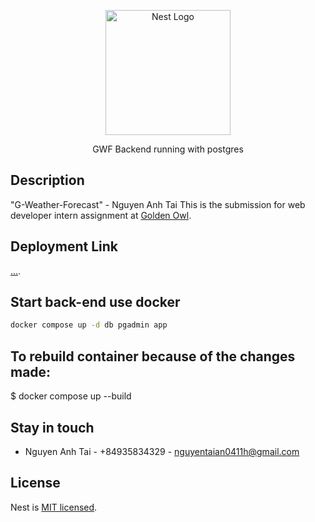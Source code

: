 <p align="center">
  <a href="http://nestjs.com/" target="blank"><img src="https://nestjs.com/img/logo-small.svg" width="200" alt="Nest Logo" /></a>
</p>

[circleci-image]: https://img.shields.io/circleci/build/github/nestjs/nest/master?token=abc123def456
[circleci-url]: https://circleci.com/gh/nestjs/nest

  <p align="center">GWF Backend running with postgres</p>
    <p align="center">


## Description

"G-Weather-Forecast" - Nguyen Anh Tai
This is the submission for web developer intern assignment at [Golden Owl](https://goldenowl.asia/).

## Deployment Link
[...]().


## Start back-end use docker

```bash
docker compose up -d db pgadmin app
```

## To rebuild  container because of the changes made:

$ docker compose up --build

## Stay in touch

-  Nguyen Anh Tai - +84935834329 - nguyentaian0411h@gmail.com


## License

Nest is [MIT licensed](LICENSE).
